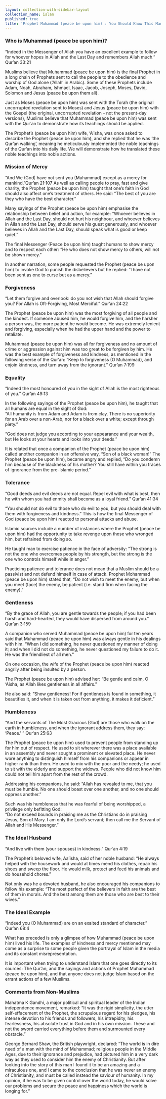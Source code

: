```yaml
---
layout: collection-with-sidebar-layout
collection_name: islam
published: true
title: 'Prophet Muhammad (peace be upon him) : You Should Know This Man'
---
```


### Who is Muhammad (peace be upon him)?
“Indeed in the Messenger of Allah you have an excellent example to follow for whoever hopes in Allah and the Last Day and remembers Allah much.” Qur’an 33:21

Muslims believe that Muhammad (peace be upon him) is the final Prophet in a long chain of Prophets sent to call the people to the obedience and worship of God alone (‘Allah’ in Arabic). Some of these Prophets include Adam, Noah, Abraham, Ishmael, Isaac, Jacob, Joseph, Moses, David, Solomon and Jesus (peace be upon them all).

Just as Moses (peace be upon him) was sent with the Torah (the original uncorrupted revelation sent to Moses) and Jesus (peace be upon him) with the Gospel (the original, uncorrupted revelation – not the present-day versions), Muslims believe that Muhammad (peace be upon him) was sent with the Qur’an to demonstrate how its teachings should be applied.

The Prophet’s (peace be upon him) wife, ‘A’isha, was once asked to describe the Prophet (peace be upon him), and she replied that he was ‘the Qur’an walking’, meaning he meticulously implemented the noble teachings of the Qur’an into his daily life. We will demonstrate how he translated these noble teachings into noble actions.

### Mission of Mercy
“And We (God) have not sent you (Muhammad) except as a mercy for mankind.”Qur’an 21:107
As well as calling people to pray, fast and give charity, the Prophet (peace be upon him) taught that one’s faith in God should also affect one’s treatment of others. He said: “The best of you are they who have the best character.”

Many sayings of the Prophet (peace be upon him) emphasise the relationship between belief and action, for example: “Whoever believes in Allah and the Last Day, should not hurt his neighbour, and whoever believes in Allah and the Last Day, should serve his guest generously, and whoever believes in Allah and the Last Day, should speak what is good or keep quiet.”

The final Messenger (Peace be upon him) taught humans to show mercy and to respect each other: “He who does not show mercy to others, will not be shown mercy.”

In another narration, some people requested the Prophet (peace be upon him) to invoke God to punish the disbelievers but he replied: “I have not been sent as one to curse but as a mercy.”

### Forgiveness
“Let them forgive and overlook: do you not wish that Allah should forgive you? For Allah is Oft-Forgiving, Most Merciful.” Qur’an 24:22

The Prophet (peace be upon him) was the most forgiving of all people and the kindest. If someone abused him, he would forgive him, and the harsher a person was, the more patient he would become. He was extremely lenient and forgiving, especially when he had the upper hand and the power to retaliate.

Muhammad (peace be upon him) was all for forgiveness and no amount of crime or aggression against him was too great to be forgiven by him. He was the best example of forgiveness and kindness, as mentioned in the following verse of the Qur’an: “Keep to forgiveness (O Muhammad), and enjoin kindness, and turn away from the ignorant.” Qur’an 7:199

### Equality
“Indeed the most honoured of you in the sight of Allah is the most righteous of you.” Qur’an 49:13

In the following sayings of the Prophet (peace be upon him), he taught that all humans are equal in the sight of God:  
“All humanity is from Adam and Adam is from clay. There is no superiority for an Arab over a non-Arab, nor for a black over a white; except through piety.”

“God does not judge you according to your appearance and your wealth, but He looks at your hearts and looks into your deeds.”

It is related that once a companion of the Prophet (peace be upon him) called another companion in an offensive way, “Son of a black woman!” The Prophet (peace be upon him), became angry and replied, “Do you condemn him because of the blackness of his mother? You still have within you traces of ignorance from the pre-Islamic period.”

### Tolerance
“Good deeds and evil deeds are not equal. Repel evil with what is best, then he with whom you had enmity shall become as a loyal friend.” Qur’an 41:34

“You should not do evil to those who do evil to you, but you should deal with them with forgiveness and kindness.” This is how the final Messenger of God (peace be upon him) reacted to personal attacks and abuse.

Islamic sources include a number of instances where the Prophet (peace be upon him) had the opportunity to take revenge upon those who wronged him, but refrained from doing so.

He taught man to exercise patience in the face of adversity: “The strong is not the one who overcomes people by his strength, but the strong is the one who controls himself while in anger.”

Practicing patience and tolerance does not mean that a Muslim should be a passivist and not defend himself in case of attack. Prophet Mohammad (peace be upon him) stated that, “Do not wish to meet the enemy, but when you meet (face) the enemy, be patient (i.e. stand firm when facing the enemy).”

### Gentleness
“By the grace of Allah, you are gentle towards the people; if you had been harsh and hard-hearted, they would have dispersed from around you.” Qur’an 3:159

A companion who served Muhammad (peace be upon him) for ten years said that Muhammad (peace be upon him) was always gentle in his dealings with him. “When I did something, he never questioned my manner of doing it; and when I did not do something, he never questioned my failure to do it. He was the friendliest of all men.”

On one occasion, the wife of the Prophet (peace be upon him) reacted angrily after being insulted by a person.

The Prophet (peace be upon him) advised her: “Be gentle and calm, O ‘Aisha, as Allah likes gentleness in all affairs.”

He also said: “Show gentleness! For if gentleness is found in something, it beautifies it, and when it is taken out from anything, it makes it deficient.”

### Humbleness
“And the servants of The Most Gracious (God) are those who walk on the earth in humbleness, and when the ignorant address them, they say: ‘Peace.’ ” Qur’an 25:63

The Prophet (peace be upon him) used to prevent people from standing up for him out of respect. He used to sit wherever there was a place available in an assembly and never sought a prominent or elevated place. He never wore anything to distinguish himself from his companions or appear in higher rank than them. He used to mix with the poor and the needy; he used to sit with the elderly and support the widows. People who did not know him could not tell him apart from the rest of the crowd.

Addressing his companions, he said: “Allah has revealed to me, that you must be humble. No one should boast over one another, and no one should oppress another.”

Such was his humbleness that he was fearful of being worshipped, a privilege only befitting God:  
“Do not exceed bounds in praising me as the Christians do in praising Jesus, Son of Mary. I am only the Lord’s servant; then call me the Servant of Allah and His Messenger.”

### The Ideal Husband
“And live with them (your spouses) in kindness.” Qur’an 4:19

The Prophet’s beloved wife, Aa’isha, said of her noble husband: “He always helped with the housework and would at times mend his clothes, repair his shoes and sweep the floor. He would milk, protect and feed his animals and do household chores.”

Not only was he a devoted husband, he also encouraged his companions to follow his example: “The most perfect of the believers in faith are the best of them in morals. And the best among them are those who are best to their wives.”

### The Ideal Example
“Indeed you (O Muhammad) are on an exalted standard of character.” Qur’an 68:4

What has preceded is only a glimpse of how Muhammad (peace be upon him) lived his life. The examples of kindness and mercy mentioned may come as a surprise to some people given the portrayal of Islam in the media and its constant misrepresentation.

It is important when trying to understand Islam that one goes directly to its sources: The Qur’an, and the sayings and actions of Prophet Muhammad (peace be upon him), and that anyone does not judge Islam based on the errant actions of a few Muslims.

### Comments from Non-Muslims
Mahatma K Gandhi, a major political and spiritual leader of the Indian independence movement, remarked: “It was the rigid simplicity, the utter self-effacement of the Prophet, the scrupulous regard for his pledges, his intense devotion to his friends and followers, his intrepidity, his fearlessness, his absolute trust in God and in his own mission. These and not the sword carried everything before them and surmounted every obstacle.”

George Bernard Shaw, the British playwright, declared: “The world is in dire need of a man with the mind of Muhammad; religious people in the Middle Ages, due to their ignorance and prejudice, had pictured him in a very dark way as they used to consider him the enemy of Christianity. But after looking into the story of this man I found it to be an amazing and a miraculous one, and I came to the conclusion that he was never an enemy of Christianity, and must be called instead the saviour of humanity. In my opinion, if he was to be given control over the world today, he would solve our problems and secure the peace and happiness which the world is longing for.”
